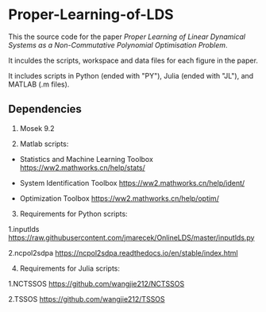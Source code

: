 # Proper-Learning-of-LDS
 
This the source code for the paper *Proper Learning of Linear Dynamical Systems as a Non-Commutative Polynomial Optimisation Problem*. 

It inculdes the scripts, workspace and data files for each figure in the paper.

It includes scripts in Python (ended with "PY"), Julia (ended with "JL"), and MATLAB (.m files).

## Dependencies

1. Mosek 9.2

2. Matlab scripts:

- Statistics and Machine Learning Toolbox https://ww2.mathworks.cn/help/stats/

- System Identification Toolbox https://ww2.mathworks.cn/help/ident/

- Optimization Toolbox https://ww2.mathworks.cn/help/optim/

3. Requirements for Python scripts:

1.inputlds https://raw.githubusercontent.com/jmarecek/OnlineLDS/master/inputlds.py

2.ncpol2sdpa https://ncpol2sdpa.readthedocs.io/en/stable/index.html

4. Requirements for Julia scripts:

1.NCTSSOS https://github.com/wangjie212/NCTSSOS

2.TSSOS https://github.com/wangjie212/TSSOS
